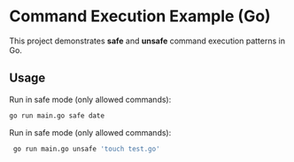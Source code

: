 # Command Execution Example (Go)

This project demonstrates **safe** and **unsafe** command execution patterns in Go.

## Usage

Run in safe mode (only allowed commands):

```bash
go run main.go safe date
```

Run in safe mode (only allowed commands):

```bash
 go run main.go unsafe 'touch test.go'
```
